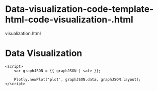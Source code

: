 # Data-visualization-code-template-html-code-visualization-.html
visualization.html
<!DOCTYPE html>
<html>
<head>
    <title>Dynamic Data Visualization</title>
    <script src="https://cdn.plot.ly/plotly-latest.min.js"></script>
</head>
<body>
    <h1>Data Visualization</h1>
    <div id="plot"></div>

    <script>
        var graphJSON = {{ graphJSON | safe }};

        Plotly.newPlot('plot', graphJSON.data, graphJSON.layout);
    </script>
</body>
</html>
